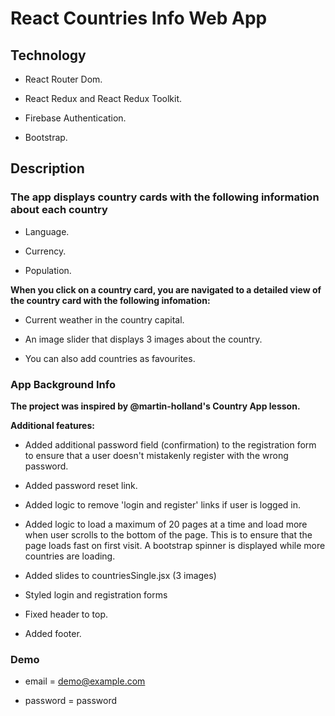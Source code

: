 # React Countries Info Web App

## Technology

- React Router Dom.

- React Redux and React Redux Toolkit​​​​​​.

- Firebase Authentication.

- Bootstrap.


## Description 

### The app displays country cards with the following information about each country

- Language.

- Currency.

- Population.

**When you click on a country card, you are navigated to a detailed view of the country card with the following infomation:**

- Current weather in the country capital.

- An image slider that displays 3 images about the country.

- You can also add countries as favourites.

 
### App Background Info

**The project was inspired by @martin-holland's Country App lesson.** 

**Additional features:**

- Added additional password field (confirmation) to the registration form to ensure that a user doesn't mistakenly register with the wrong password.

- Added password reset link.

- Added logic to remove 'login and register' links if user is logged in.

- Added logic to load a maximum of 20 pages at a time and load more when user scrolls to the bottom of the page. This is to ensure that the page loads fast on first visit. A bootstrap spinner is displayed while more countries are loading.

- Added slides to countriesSingle.jsx (3 images)

- Styled login and registration forms

- Fixed header to top.

- Added footer.

### Demo

- email = demo@example.com

- password = password

